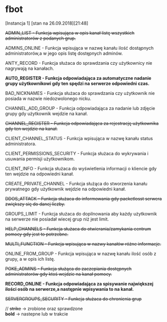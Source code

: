 # fbot

[Instancja 1] [stan na 26.09.2018][21:48]


~~ADMIN_LIST - Funkcja wpisująca w opis kanał listę wszystkich administratorów z podanych grup.~~  

ADMINS_ONLINE - Funkcja wpisująca w nazwę kanału ilość dostąpnych administratorów,a w jego opis listę dostępnych adminów.  

ANTY_RECORD - Funkcja służaca do sprawdzania czy użytkownicy nie nagrywają na kanałach.  

**AUTO_REGISTER - Funkcja odpowiadająca za automatyczne nadanie grupy użytkownikowi gdy ten spędzi na serwerze odpowiedni czas.**   

BAD_NICKNAMES - Funkcja służaca do sprawdzania czy użytkownik nie posiada w nazwie niedozwolonego nicku.  

CHANNEL_ADD_GROUP - Funkcja odpowiadająca za nadanie lub zdjęcie grupy gdy użytkownik wejdzie na kanał.  

~~CHANNEL_REGISTER - Funkcja odpowiadająca za rejestrację użytkownika gdy ten wejdzie na kanał.~~  

CLIENT_CHANNEL_STATUS - Funkcja wpisująca w nazwę kanału status administratora.  

CLIENT_PERMISSIONS_SECURITY - Funkcja służaca do wykrywania i usuwania permisji użytkownikom.  

CLIENT_INFO - Funkcja służaca do wyświetlenia informacji o kliencie gdy ten wejdzie na odpowiedni kanał.  

CREATE_PRIVATE_CHANNEL - Funkcja służąca do stworzenia kanału prywatnego gdy użytkownik wejdzie na odpowiedni kanał.  

~~DDOS_ATTACK - Funkcja służaca do informowania gdy packetlosst serwera zwiększy się do danej liczby.~~  

GROUPS_LIMIT - Funkcja służaca do dopilnowania aby każdy użytkownik na serwerze nie posiadał wiecej grup niż jest limit.  

~~HELP_CHANNELS - Funkcja służaca do otwierania/zamykania centrum pomocy gdy jest to potrzebne.~~  

~~MULTI_FUNCTION - Funkcja wpisująca w nazwy kanałów różne informacje.~~  

ONLINE_FROM_GROUP - Funkcja wpisująca w nazwę kanału ilość osób z grupy, a w opis ich listę.  

~~POKE_ADMINS - Funkcja służąca do zaczepiania dostępnych administratorów gdy ktoś wejdzie na kanał pomocy.~~  

**RECORD_ONLINE - Funkcja odpowiadająca za spisywanie największej ilości osób na serwerze,a następnie wpisywania to na kanał.**  

~~SERVERGROUPS_SECURITY - Funkcja służaca do chronienia grup~~  





//
~~strike~~ -> zrobione oraz sprawdzone  
**bold** -> nastepne lub w trakcie  
